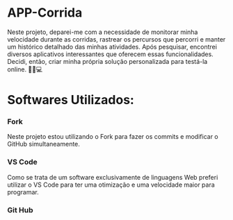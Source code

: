 # APP-Corrida
Neste projeto, deparei-me com a necessidade de monitorar minha velocidade durante as corridas, rastrear os percursos que percorri e manter um histórico detalhado das minhas atividades. Após pesquisar, encontrei diversos aplicativos interessantes que oferecem essas funcionalidades. Decidi, então, criar minha própria solução personalizada para testá-la online. 🏃‍♂️💻

##


# Softwares Utilizados:
### Fork
Neste projeto estou utilizando o Fork para fazer os commits e modificar o GitHub simultaneamente.
### VS Code
Como se trata de um software exclusivamente de linguagens Web preferi utilizar o VS Code para ter uma otimização e uma velocidade maior para programar.
### Git Hub